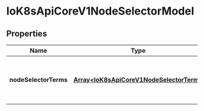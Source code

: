 # IoK8sApiCoreV1NodeSelectorModel

## Properties

Name | Type | Description | Notes
------------ | ------------- | ------------- | -------------
**nodeSelectorTerms** | [**Array&lt;IoK8sApiCoreV1NodeSelectorTerm&gt;**](IoK8sApiCoreV1NodeSelectorTerm.md) | Required. A list of node selector terms. The terms are ORed. | [default to undefined]


